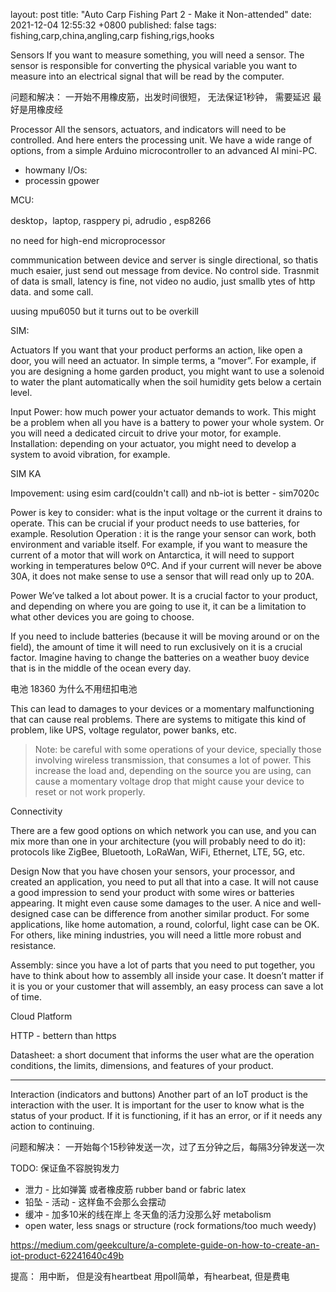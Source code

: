 layout: post
title: "Auto Carp Fishing Part 2 - Make it Non-attended"
date: 2021-12-04 12:55:32 +0800
published: false
tags: fishing,carp,china,angling,carp fishing,rigs,hooks


Sensors
If you want to measure something, you will need a sensor. The sensor is responsible for converting the physical variable you want to measure into an electrical signal that will be read by the computer.


问题和解决： 一开始不用橡皮筋，出发时间很短， 无法保证1秒钟， 需要延迟 最好是用橡皮经



Processor
All the sensors, actuators, and indicators will need to be controlled. And here enters the processing unit. We have a wide range of options, from a simple Arduino microcontroller to an advanced AI mini-PC.

* howmany I/Os:
* processin gpower

MCU:

desktop，laptop, rasppery pi, adrudio , esp8266

no need for high-end microprocessor 


commmunication between device and server is single directional, so thatis much esaier, just send out message from device. No control side.
Trasnmit of data is small, latency is fine, not video no audio, just smallb ytes of http data. and some call.





uusing mpu6050 but it turns out to be overkill


SIM:

Actuators
If you want that your product performs an action, like open a door, you will need an actuator. In simple terms, a “mover”.
For example, if you are designing a home garden product, you might want to use a solenoid to water the plant automatically when the soil humidity gets below a certain level.


Input Power: how much power your actuator demands to work. This might be a problem when all you have is a battery to power your whole system. Or you will need a dedicated circuit to drive your motor, for example.
Installation: depending on your actuator, you might need to develop a system to avoid vibration, for example.







SIM KA

Impovement: using esim card(couldn't call) and nb-iot is better - sim7020c




Power is key to consider: what is the input voltage or the current it drains to operate. This can be crucial if your product needs to use batteries, for example.
Resolution
Operation : it is the range your sensor can work, both environment and variable itself. For example, if you want to measure the current of a motor that will work on Antarctica, it will need to support working in temperatures below 0ºC. And if your current will never be above 30A, it does not make sense to use a sensor that will read only up to 20A.

Power
We’ve talked a lot about power. It is a crucial factor to your product, and depending on where you are going to use it, it can be a limitation to what other devices you are going to choose.

If you need to include batteries (because it will be moving around or on the field), the amount of time it will need to run exclusively on it is a crucial factor. Imagine having to change the batteries on a weather buoy device that is in the middle of the ocean every day.

电池 18360 为什么不用纽扣电池

 This can lead to damages to your devices or a momentary malfunctioning that can cause real problems. There are systems to mitigate this kind of problem, like UPS, voltage regulator, power banks, etc.
 
> Note: be careful with some operations of your device, specially those involving wireless transmission, that consumes a lot of power. This increase the load and, depending on the source you are using, can cause a momentary voltage drop that might cause your device to reset or not work properly.

Connectivity

There are a few good options on which network you can use, and you can mix more than one in your architecture (you will probably need to do it): protocols like ZigBee, Bluetooth, LoRaWan, WiFi, Ethernet, LTE, 5G, etc.


Design
Now that you have chosen your sensors, your processor, and created an application, you need to put all that into a case. It will not cause a good impression to send your product with some wires or batteries appearing. It might even cause some damages to the user.
A nice and well-designed case can be difference from another similar product. For some applications, like home automation, a round, colorful, light case can be OK. For others, like mining industries, you will need a little more robust and resistance.

Assembly: since you have a lot of parts that you need to put together, you have to think about how to assembly all inside your case. It doesn’t matter if it is you or your customer that will assembly, an easy process can save a lot of time.


Cloud Platform

HTTP - bettern than https


Datasheet: a short document that informs the user what are the operation conditions, the limits, dimensions, and features of your product.

---

Interaction (indicators and buttons)
Another part of an IoT product is the interaction with the user. It is important for the user to know what is the status of your product. If it is functioning, if it has an error, or if it needs any action to continuing.



问题和解决： 一开始每个15秒钟发送一次，过了五分钟之后，每隔3分钟发送一次



TODO: 保证鱼不容脱钩发力

* 泄力 - 比如弹簧 或者橡皮筋 rubber band or fabric latex
* 铅坠 - 活动 - 这样鱼不会那么会摆动
* 缓冲 - 加多10米的线在岸上 冬天鱼的活力没那么好 metabolism
* open water, less snags or structure (rock formations/too much weedy)


https://medium.com/geekculture/a-complete-guide-on-how-to-create-an-iot-product-62241640c49b

提高： 用中断， 但是没有heartbeat
用poll简单，有hearbeat, 但是费电


